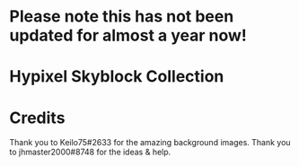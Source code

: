 # Please note this has not been updated for almost a year now!
# Hypixel Skyblock Collection








# Credits 
Thank you to Keilo75#2633 for the amazing background images.
Thank you to jhmaster2000#8748 for the ideas & help.
